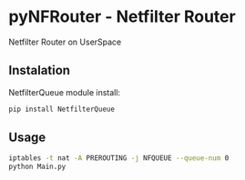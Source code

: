 pyNFRouter - Netfilter Router
=============================

Netfilter Router on UserSpace


Instalation
----------

NetfilterQueue module install:

```sh
pip install NetfilterQueue 
```

Usage
-----

```sh
iptables -t nat -A PREROUTING -j NFQUEUE --queue-num 0
python Main.py
```